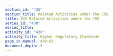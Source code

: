 ```yaml
---
section_id: "435"
section_title: Related Activities under the CRS
title: 435 Related Activities under the CRS
series_id: "400"
series_title: 
activity_id: "430"
activity_title: Higher Regulatory Standards
page_in_manual: 430-62
document_depth: 3
---
```

